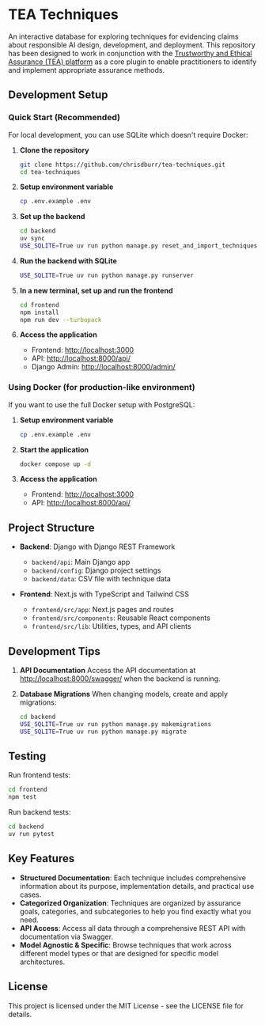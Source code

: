 # TEA Techniques

An interactive database for exploring techniques for evidencing claims about responsible AI design, development, and deployment. This repository has been designed to work in conjunction with the [Trustworthy and Ethical Assurance (TEA) platform](https://assuranceplatform.azurewebsites.net/) as a core plugin to enable practitioners to identify and implement appropriate assurance methods.

## Development Setup

### Quick Start (Recommended)

For local development, you can use SQLite which doesn't require Docker:

1. **Clone the repository**

   ```bash
   git clone https://github.com/chrisdburr/tea-techniques.git
   cd tea-techniques
   ```

2. **Setup environment variable**

   ```bash
   cp .env.example .env
   ```

3. **Set up the backend**

   ```bash
   cd backend
   uv sync
   USE_SQLITE=True uv run python manage.py reset_and_import_techniques
   ```

4. **Run the backend with SQLite**

   ```bash
   USE_SQLITE=True uv run python manage.py runserver
   ```

5. **In a new terminal, set up and run the frontend**

   ```bash
   cd frontend
   npm install
   npm run dev --turbopack
   ```

6. **Access the application**
   - Frontend: <http://localhost:3000>
   - API: <http://localhost:8000/api/>
   - Django Admin: <http://localhost:8000/admin/>

### Using Docker (for production-like environment)

If you want to use the full Docker setup with PostgreSQL:

1. **Setup environment variable**

   ```bash
   cp .env.example .env
   ```

2. **Start the application**

   ```bash
   docker compose up -d
   ```

3. **Access the application**
   - Frontend: <http://localhost:3000>
   - API: <http://localhost:8000/api/>

## Project Structure

- **Backend**: Django with Django REST Framework

  - `backend/api`: Main Django app
  - `backend/config`: Django project settings
  - `backend/data`: CSV file with technique data

- **Frontend**: Next.js with TypeScript and Tailwind CSS
  - `frontend/src/app`: Next.js pages and routes
  - `frontend/src/components`: Reusable React components
  - `frontend/src/lib`: Utilities, types, and API clients

## Development Tips

1. **API Documentation**
   Access the API documentation at <http://localhost:8000/swagger/> when the backend is running.

2. **Database Migrations**
   When changing models, create and apply migrations:

   ```bash
   cd backend
   USE_SQLITE=True uv run python manage.py makemigrations
   USE_SQLITE=True uv run python manage.py migrate
   ```

## Testing

Run frontend tests:

```bash
cd frontend
npm test
```

Run backend tests:

```bash
cd backend
uv run pytest
```

## Key Features

- **Structured Documentation**: Each technique includes comprehensive information about its purpose, implementation details, and practical use cases.
- **Categorized Organization**: Techniques are organized by assurance goals, categories, and subcategories to help you find exactly what you need.
- **API Access**: Access all data through a comprehensive REST API with documentation via Swagger.
- **Model Agnostic & Specific**: Browse techniques that work across different model types or that are designed for specific model architectures.

## License

This project is licensed under the MIT License - see the LICENSE file for details.
